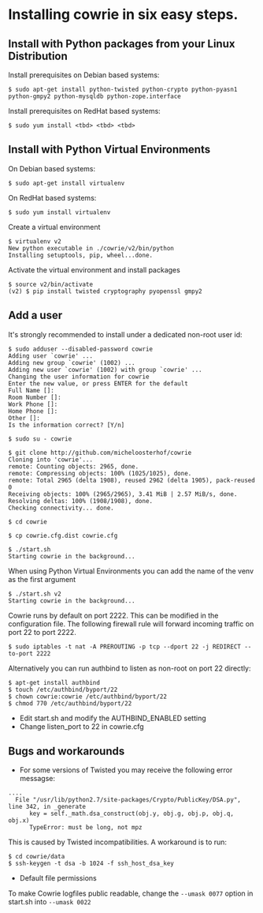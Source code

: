 # Installing cowrie in six easy steps.

## Install with Python packages from your Linux Distribution

Install prerequisites on Debian based systems:

```
$ sudo apt-get install python-twisted python-crypto python-pyasn1 python-gmpy2 python-mysqldb python-zope.interface
```

Install prerequisites on RedHat based systems:

```
$ sudo yum install <tbd> <tbd> <tbd>
```

## Install with Python Virtual Environments

On Debian based systems:
```
$ sudo apt-get install virtualenv
```
On RedHat based systems:
```
$ sudo yum install virtualenv
```

Create a virtual environment

```
$ virtualenv v2
New python executable in ./cowrie/v2/bin/python
Installing setuptools, pip, wheel...done.
```

Activate the virtual environment and install packages

```
$ source v2/bin/activate
(v2) $ pip install twisted cryptography pyopenssl gmpy2
```

## Add a user

It's strongly recommended to install under a dedicated non-root user id:

```
$ sudo adduser --disabled-password cowrie
Adding user `cowrie' ...
Adding new group `cowrie' (1002) ...
Adding new user `cowrie' (1002) with group `cowrie' ...
Changing the user information for cowrie
Enter the new value, or press ENTER for the default
Full Name []:
Room Number []:
Work Phone []:
Home Phone []:
Other []:
Is the information correct? [Y/n]

$ sudo su - cowrie

$ git clone http://github.com/micheloosterhof/cowrie
Cloning into 'cowrie'...
remote: Counting objects: 2965, done.
remote: Compressing objects: 100% (1025/1025), done.
remote: Total 2965 (delta 1908), reused 2962 (delta 1905), pack-reused 0
Receiving objects: 100% (2965/2965), 3.41 MiB | 2.57 MiB/s, done.
Resolving deltas: 100% (1908/1908), done.
Checking connectivity... done.

$ cd cowrie

$ cp cowrie.cfg.dist cowrie.cfg

$ ./start.sh
Starting cowrie in the background...
```
When using Python Virtual Environments you can add the name of the venv as the first argument

```
$ ./start.sh v2
Starting cowrie in the background...
```

Cowrie runs by default on port 2222. This can be modified in the configuration file.
The following firewall rule will forward incoming traffic on port 22 to port 2222.

```
$ sudo iptables -t nat -A PREROUTING -p tcp --dport 22 -j REDIRECT --to-port 2222
```

Alternatively you can run authbind to listen as non-root on port 22 directly:

```
$ apt-get install authbind
$ touch /etc/authbind/byport/22
$ chown cowrie:cowrie /etc/authbind/byport/22
$ chmod 770 /etc/authbind/byport/22
```

* Edit start.sh and modify the AUTHBIND_ENABLED setting
* Change listen_port to 22 in cowrie.cfg

## Bugs and workarounds

* For some versions of Twisted you may receive the following error messagse:

```
....
  File "/usr/lib/python2.7/site-packages/Crypto/PublicKey/DSA.py", line 342, in _generate
      key = self._math.dsa_construct(obj.y, obj.g, obj.p, obj.q, obj.x)
      TypeError: must be long, not mpz
```

This is caused by Twisted incompatibilities. A workaround is to run:

```
$ cd cowrie/data
$ ssh-keygen -t dsa -b 1024 -f ssh_host_dsa_key
```

* Default file permissions

To make Cowrie logfiles public readable, change the ```--umask 0077``` option in start.sh into ```--umask 0022```

